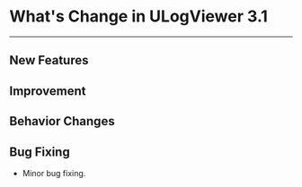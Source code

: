 ﻿# What's Change in ULogViewer 3.1
 ---

## New Features

## Improvement

## Behavior Changes

## Bug Fixing
+ Minor bug fixing.